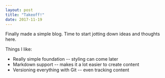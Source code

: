 ```yaml
---
layout: post
title: "Takeoff!"
date: 2017-11-19
---
```

Finally made a simple blog. Time to start jotting down ideas and thoughts here.

Things I like:
- Really simple foundation -- styling can come later
- Markdown support -- makes it a lot easier to create content
- Versioning everything with Git -- even tracking content
